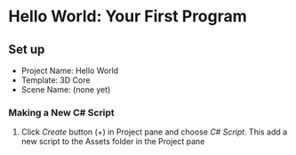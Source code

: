 Hello World: Your First Program
==================================

## Set up
* Project Name: Hello World
* Template: 3D Core
* Scene Name: (none yet)

### Making a New C# Script
1. Click *Create* button (+) in Project pane and choose *C# Script*. This add a new script to the Assets folder in the Project pane
